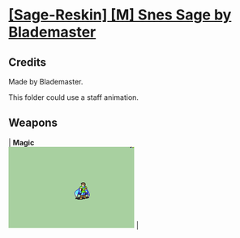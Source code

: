 # [\[Sage-Reskin\] \[M\] Snes Sage by Blademaster](./)
## Credits

Made by Blademaster.

This folder could use a staff animation.

## Weapons

| <b>Magic</b><br/><img alt="Magic animation" src="./6.%20Magic/Magic.gif"/> |
